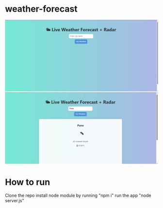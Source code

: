 # weather-forecast
![App Screenshot](images/Screenshot%202025-05-28%20144246.jpg)
![App Screenshot](images/Screenshot%202025-05-28%20144341.jpg)


# How to run
Clone the repo
install node module by running "npm i"
run the app "node server.js"